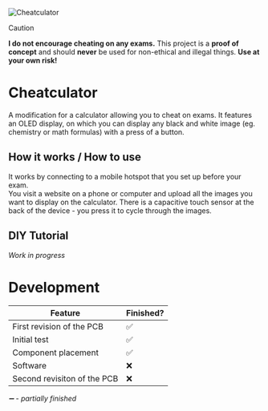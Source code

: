 ![Cheatculator](https://github.com/user-attachments/assets/11f1f78b-1b72-40dd-966c-97c2f4b5bc75)  
> [!CAUTION]
> **I do not encourage cheating on any exams.** This project is a **proof
> of concept** and should **never** be used for non-ethical and illegal
> things. **Use at your own risk!**
# Cheatculator
A modification for a calculator allowing you to cheat on exams. It features an OLED display, on which you can
display any black and white image (eg. chemistry or math formulas) with a press of a button.
## How it works / How to use
It works by connecting to a mobile hotspot that you set up before your exam.  
You visit a website on a phone or computer and upload all the images you want to display 
on the calculator. There is a capacitive touch sensor at the back of the device - you press 
it to cycle through the images.
## DIY Tutorial 
*Work in progress*
# Development
| Feature  | Finished? |
| ------------- | ------------- |
| First revision of the PCB  | ✅  |
| Initial test  | ✅  |
| Component placement | ✅ |
| Software  | ❌ |
| Second revisiton of the PCB  | ❌  |

*➖ - partially finished*
